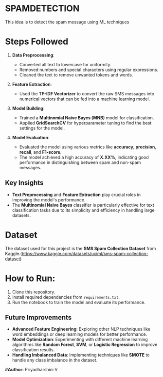 # SPAMDETECTION
This idea is to detect the spam message using ML techniques
# Steps Followed
1. **Data Preprocessing**:
   - Converted all text to lowercase for uniformity.
   - Removed numbers and special characters using regular expressions.
   - Cleaned the text to remove unwanted tokens and words.

2. **Feature Extraction**:
   - Used the **TF-IDF Vectorizer** to convert the raw SMS messages into numerical vectors that can be fed into a machine learning model.

3. **Model Building**:
   - Trained a **Multinomial Naive Bayes (MNB)** model for classification.
   - Applied **GridSearchCV** for hyperparameter tuning to find the best settings for the model.

4. **Model Evaluation**:
   - Evaluated the model using various metrics like **accuracy**, **precision**, **recall**, and **F1-score**.
   - The model achieved a high accuracy of **X.XX%**, indicating good performance in distinguishing between spam and non-spam messages.

## Key Insights
- **Text Preprocessing** and **Feature Extraction** play crucial roles in improving the model's performance.
- The **Multinomial Naive Bayes** classifier is particularly effective for text classification tasks due to its simplicity and efficiency in handling large datasets.

# Dataset
The dataset used for this project is the **SMS Spam Collection Dataset** from Kaggle.(https://www.kaggle.com/datasets/uciml/sms-spam-collection-dataset)

# How to Run:
1. Clone this repository.
2. Install required dependencies from `requirements.txt`.
3. Run the notebook to train the model and evaluate its performance.

## Future Improvements
- **Advanced Feature Engineering**: Exploring other NLP techniques like word embeddings or deep learning models for better performance.
- **Model Optimization**: Experimenting with different machine learning algorithms like **Random Forest**, **SVM**, or **Logistic Regression** to improve classification results.
- **Handling Imbalanced Data**: Implementing techniques like **SMOTE** to handle any class imbalance in the dataset.


**#Author:**
Priyadharshini V
